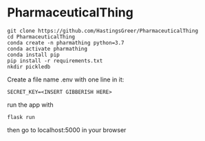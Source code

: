 # PharmaceuticalThing
```
git clone https://github.com/HastingsGreer/PharmaceuticalThing
cd PharmaceuticalThing
conda create -n pharmathing python=3.7
conda activate pharmathing
conda install pip
pip install -r requirements.txt
nkdir pickledb
```
Create a file name .env with one line in it:
```
SECRET_KEY=<INSERT GIBBERISH HERE>
```
run the app with 
```
flask run
```
then go to localhost:5000 in your browser
